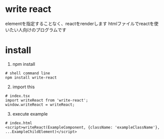 # write react

elementを指定することなく、reactをrenderします
htmlファイルでreactを使いたい人向けのプログラムです

# install

1. npm install
```
# shell command line
npm install write-react
```

2. import this
```
# index.tsx
import writeReact from 'write-react';
window.writeReact = writeReact;
```

3. execute example
```
# index.html
<script>writeReact(ExampleComponent, {className: 'exampleClassName'}, ...ExampleChildElement)</script>
```

